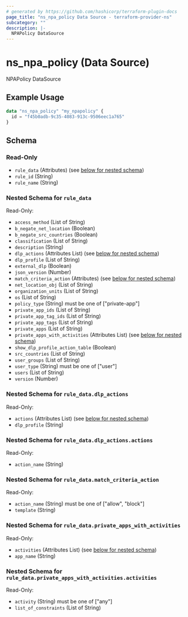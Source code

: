 ```yaml
---
# generated by https://github.com/hashicorp/terraform-plugin-docs
page_title: "ns_npa_policy Data Source - terraform-provider-ns"
subcategory: ""
description: |-
  NPAPolicy DataSource
---
```


# ns_npa_policy (Data Source)

NPAPolicy DataSource

## Example Usage

```terraform
data "ns_npa_policy" "my_npapolicy" {
  id = "f45b0adb-9c35-4083-913c-9506eec1a765"
}
```

<!-- schema generated by tfplugindocs -->
## Schema

### Read-Only

- `rule_data` (Attributes) (see [below for nested schema](#nestedatt--rule_data))
- `rule_id` (String)
- `rule_name` (String)

<a id="nestedatt--rule_data"></a>
### Nested Schema for `rule_data`

Read-Only:

- `access_method` (List of String)
- `b_negate_net_location` (Boolean)
- `b_negate_src_countries` (Boolean)
- `classification` (List of String)
- `description` (String)
- `dlp_actions` (Attributes List) (see [below for nested schema](#nestedatt--rule_data--dlp_actions))
- `dlp_profile` (List of String)
- `external_dlp` (Boolean)
- `json_version` (Number)
- `match_criteria_action` (Attributes) (see [below for nested schema](#nestedatt--rule_data--match_criteria_action))
- `net_location_obj` (List of String)
- `organization_units` (List of String)
- `os` (List of String)
- `policy_type` (String) must be one of ["private-app"]
- `private_app_ids` (List of String)
- `private_app_tag_ids` (List of String)
- `private_app_tags` (List of String)
- `private_apps` (List of String)
- `private_apps_with_activities` (Attributes List) (see [below for nested schema](#nestedatt--rule_data--private_apps_with_activities))
- `show_dlp_profile_action_table` (Boolean)
- `src_countries` (List of String)
- `user_groups` (List of String)
- `user_type` (String) must be one of ["user"]
- `users` (List of String)
- `version` (Number)

<a id="nestedatt--rule_data--dlp_actions"></a>
### Nested Schema for `rule_data.dlp_actions`

Read-Only:

- `actions` (Attributes List) (see [below for nested schema](#nestedatt--rule_data--dlp_actions--actions))
- `dlp_profile` (String)

<a id="nestedatt--rule_data--dlp_actions--actions"></a>
### Nested Schema for `rule_data.dlp_actions.actions`

Read-Only:

- `action_name` (String)



<a id="nestedatt--rule_data--match_criteria_action"></a>
### Nested Schema for `rule_data.match_criteria_action`

Read-Only:

- `action_name` (String) must be one of ["allow", "block"]
- `template` (String)


<a id="nestedatt--rule_data--private_apps_with_activities"></a>
### Nested Schema for `rule_data.private_apps_with_activities`

Read-Only:

- `activities` (Attributes List) (see [below for nested schema](#nestedatt--rule_data--private_apps_with_activities--activities))
- `app_name` (String)

<a id="nestedatt--rule_data--private_apps_with_activities--activities"></a>
### Nested Schema for `rule_data.private_apps_with_activities.activities`

Read-Only:

- `activity` (String) must be one of ["any"]
- `list_of_constraints` (List of String)


